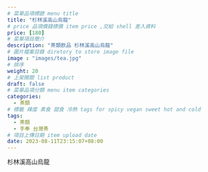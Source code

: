 ```yaml
---
# 菜單品項標題 menu title 
title: "杉林溪高山烏龍"
# price 品項價錢標價 item price ,交給 shell 差入資料
price: [180] 
# 菜單項目簡介 
description: "茶類飲品 杉林溪高山烏龍"
# 圖片檔案目錄 diretory to store image file
image : "images/tea.jpg"
# 排序
weight: 20 
# 上架開關 list product 
draft: false
# 菜單品項分類 menu item categories 
categories:
  - 茶類
# 標籤 辣度 素食 甜食 冷熱 tags for spicy vegan sweet hot and cold 
tags:
  - 茶類
  - 手奉 台灣茶
# 項目上傳日期 item upload date 
date: 2023-08-11T23:15:07+08:00
---
```


 杉林溪高山烏龍
